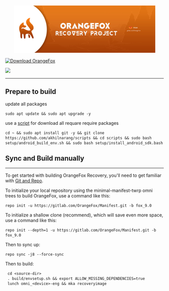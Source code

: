 <p align="center">
  <img width="450" height="150" src="logo.jpg">
</p>

<a href="https://sourceforge.net/projects/orangefox/files"><img alt="Download OrangeFox" src="https://a.fsdn.com/con/app/sf-download-button" width=276 height=48 srcset="https://a.fsdn.com/con/app/sf-download-button?button_size=2x 2x"></a>

<a title="Crowdin" target="_blank" href="https://crowdin.com/project/orangefox"><img src="https://d322cqt584bo4o.cloudfront.net/orangefox/localized.svg"></a>

---------------

## Prepare to build ##

update all packages

    sudo apt update && sudo apt upgrade -y
    
use a [script](https://github.com/akhilnarang/scripts) for download all requare require packages

    cd ~ && sudo apt install git -y && git clone https://github.com/akhilnarang/scripts && cd scripts && sudo bash setup/android_build_env.sh && sudo bash setup/install_android_sdk.bash

## Sync and Build manually ##
---------------

To get started with building OrangeFox Recovery, you'll need to get
familiar with [Git and Repo](https://source.android.com/source/using-repo.html).

To initialize your local repository using the minimal-manifest-twrp omni trees to build OrangeFox, use a command like this:

    repo init -u https://gitlab.com/OrangeFox/Manifest.git -b fox_9.0
    
To initialize a shallow clone (recommend), which will save even more space, use a command like this:

    repo init --depth=1 -u https://gitlab.com/OrangeFox/Manifest.git -b fox_9.0

Then to sync up:

    repo sync -j8 --force-sync

Then to build:

     cd <source-dir>
     . build/envsetup.sh && export ALLOW_MISSING_DEPENDENCIES=true 
     lunch omni_<device>-eng && mka recoveryimage
     


